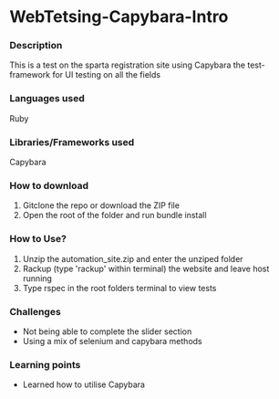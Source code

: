 # WebTetsing-Capybara-Intro

### Description
This is a test on the sparta registration site using Capybara the test-framework for UI testing on all the fields

### Languages used
Ruby

### Libraries/Frameworks used
Capybara

### How to download
1. Gitclone the repo or download the ZIP file
2. Open the root of the folder and run bundle install

### How to Use?
1. Unzip the automation_site.zip and enter the unziped folder
2. Rackup (type 'rackup' within terminal) the website and leave host running
3. Type rspec in the root folders terminal to view tests

### Challenges
* Not being able to complete the slider section
* Using a mix of selenium and capybara methods

### Learning points
* Learned how to utilise Capybara